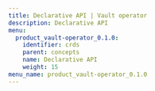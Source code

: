 ```yaml
---
title: Declarative API | Vault operator
description: Declarative API
menu:
  product_vault-operator_0.1.0:
    identifier: crds
    parent: concepts
    name: Declarative API
    weight: 15
menu_name: product_vault-operator_0.1.0
---
```

